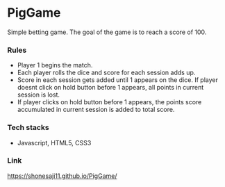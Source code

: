 # PigGame

Simple betting game. The goal of the game is to reach a score of 100.
### Rules
  * Player 1 begins the match.
  * Each player rolls the dice and score for each session adds up.
  * Score in each session gets added until 1 appears on the dice. If player doesnt click on hold button before 1 appears, all points in current session is lost. 
  * If player clicks on hold button before 1 appears, the points score accumulated in current session is added to total score.
 
### Tech stacks 
* Javascript, HTML5, CSS3

### Link
https://shonesaji11.github.io/PigGame/
  
